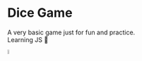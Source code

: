 <h1>Dice Game</h1>

A very basic game just for fun and practice.
<br>
Learning JS 🥰

<a href="https://rht-21.github.io/dicegamechallenge"><img src="https://img.shields.io/badge/-Play-orange" height = 5% width = 5%  alt="Play"></a>
